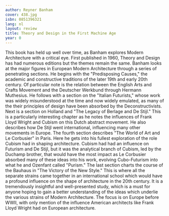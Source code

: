 ```yaml
---
author: Reyner Banham
cover: 438.jpg
isbn: 0851396321
lang: nl
layout: review
title: Theory and Design in the First Machine Age
year: 0
---
```

This book has held up well over time, as Banham explores Modern Architecture with a critical eye. First published in 1960, Theory and Design has had numerous editions but the themes remain the same.  Banham looks at the major figures in European Modern Architecture through a series of penetrating sections. 
He begins with the "Predisposing Causes," the academic and constructive traditions of the later 19th and early 20th century.  Of particular note is the relation between the English Arts and Crafts Movement and the Deutscher Werkbund through Hermann Muthesius.  He follows with a section on the "Italian Futurists," whose work was widely misunderstood at the time and now widely emulated, as many of the their principles of design have been absorbed by the Deconstructivists.  Next is a section on Holland and "The Legacy of Berlage and De Stijl."  This is a particularly interesting chapter as he notes the influences of Frank Lloyd Wright and Cubism on this Dutch abstract movement.  He also describes how De Stijl went international, influencing many other movements in Europe.  The fourth section describes "The World of Art and Le Corbusier" in Paris.  Here he gets into his fullest exploration of the role Cubism had in shaping architecture.  Cubism had had an influence on Futurism and De Stijl, but it was the analytical branch of Cubism, led by the Duchamp brother, that would have the most impact as Le Corbusier absorbed many of these ideas into his work, evolving Cubo-Futurism into what he and Ozenfant called "Purism."  The last section charts the course of the Bauhaus in "The Victory of the New Style."  This is where all the separate strains came together in an international school which would have a profound influence on the shape of architecture in the 20th century.
It is a tremendously insightful and well-presented study, which is a must for anyone hoping to gain a better understanding of the ideas which underlie the various strains of Modern Architecture.  The focus is on Europe before WWII, with only mention of the influence American architects like Frank Lloyd Wright had on European architecture.
